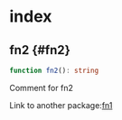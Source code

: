# index

## fn2 {#fn2}

```ts
function fn2(): string
```

Comment for fn2

Link to another package:[fn1](example-packages-pkg1/README.md#fn1)
